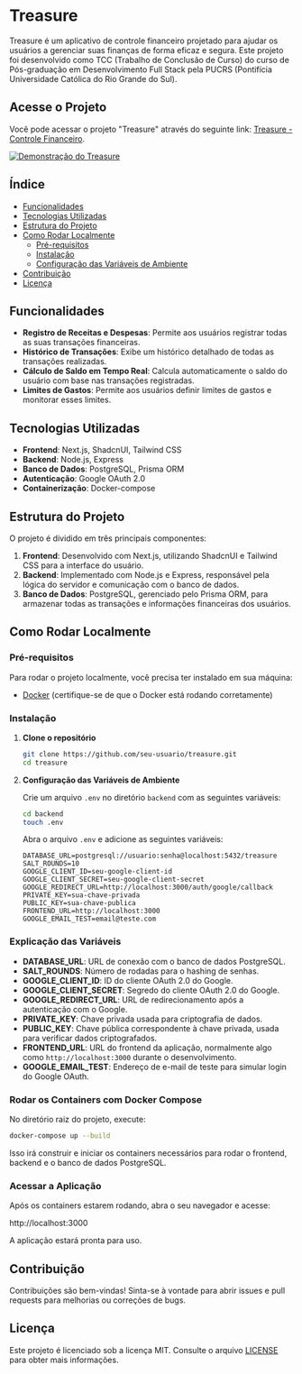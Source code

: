 # Treasure

Treasure é um aplicativo de controle financeiro projetado para ajudar os usuários a gerenciar suas finanças de forma eficaz e segura. Este projeto foi desenvolvido como TCC (Trabalho de Conclusão de Curso) do curso de Pós-graduação em Desenvolvimento Full Stack pela PUCRS (Pontifícia Universidade Católica do Rio Grande do Sul).

## Acesse o Projeto

Você pode acessar o projeto "Treasure" através do seguinte link: [Treasure - Controle Financeiro](https://treasurefinances.vercel.app/).

[![Demonstração do Treasure](https://img.youtube.com/vi/w3PKEWs9VHI/maxresdefault.jpg)](https://www.youtube.com/watch?v=w3PKEWs9VHI)

## Índice

- [Funcionalidades](#funcionalidades)
- [Tecnologias Utilizadas](#tecnologias-utilizadas)
- [Estrutura do Projeto](#estrutura-do-projeto)
- [Como Rodar Localmente](#como-rodar-localmente)
  - [Pré-requisitos](#pré-requisitos)
  - [Instalação](#instalação)
  - [Configuração das Variáveis de Ambiente](#configuração-das-variáveis-de-ambiente)
- [Contribuição](#contribuição)
- [Licença](#licença)

## Funcionalidades

- **Registro de Receitas e Despesas**: Permite aos usuários registrar todas as suas transações financeiras.
- **Histórico de Transações**: Exibe um histórico detalhado de todas as transações realizadas.
- **Cálculo de Saldo em Tempo Real**: Calcula automaticamente o saldo do usuário com base nas transações registradas.
- **Limites de Gastos**: Permite aos usuários definir limites de gastos e monitorar esses limites.

## Tecnologias Utilizadas

- **Frontend**: Next.js, ShadcnUI, Tailwind CSS
- **Backend**: Node.js, Express
- **Banco de Dados**: PostgreSQL, Prisma ORM
- **Autenticação**: Google OAuth 2.0
- **Containerização**: Docker-compose

## Estrutura do Projeto

O projeto é dividido em três principais componentes:

1. **Frontend**: Desenvolvido com Next.js, utilizando ShadcnUI e Tailwind CSS para a interface do usuário.
2. **Backend**: Implementado com Node.js e Express, responsável pela lógica do servidor e comunicação com o banco de dados.
3. **Banco de Dados**: PostgreSQL, gerenciado pelo Prisma ORM, para armazenar todas as transações e informações financeiras dos usuários.

## Como Rodar Localmente

### Pré-requisitos

Para rodar o projeto localmente, você precisa ter instalado em sua máquina:

- [Docker](https://www.docker.com/get-started) (certifique-se de que o Docker está rodando corretamente)

### Instalação

1. **Clone o repositório**

   ```bash
   git clone https://github.com/seu-usuario/treasure.git
   cd treasure
   ```

2. **Configuração das Variáveis de Ambiente**

   Crie um arquivo `.env` no diretório `backend` com as seguintes variáveis:

   ```bash
   cd backend
   touch .env
   ```

   Abra o arquivo `.env` e adicione as seguintes variáveis:

   ```env
   DATABASE_URL=postgresql://usuario:senha@localhost:5432/treasure
   SALT_ROUNDS=10
   GOOGLE_CLIENT_ID=seu-google-client-id
   GOOGLE_CLIENT_SECRET=seu-google-client-secret
   GOOGLE_REDIRECT_URL=http://localhost:3000/auth/google/callback
   PRIVATE_KEY=sua-chave-privada
   PUBLIC_KEY=sua-chave-publica
   FRONTEND_URL=http://localhost:3000
   GOOGLE_EMAIL_TEST=email@teste.com
   ```

### Explicação das Variáveis

- **DATABASE_URL**: URL de conexão com o banco de dados PostgreSQL.
- **SALT_ROUNDS**: Número de rodadas para o hashing de senhas.
- **GOOGLE_CLIENT_ID**: ID do cliente OAuth 2.0 do Google.
- **GOOGLE_CLIENT_SECRET**: Segredo do cliente OAuth 2.0 do Google.
- **GOOGLE_REDIRECT_URL**: URL de redirecionamento após a autenticação com o Google.
- **PRIVATE_KEY**: Chave privada usada para criptografia de dados.
- **PUBLIC_KEY**: Chave pública correspondente à chave privada, usada para verificar dados criptografados.
- **FRONTEND_URL**: URL do frontend da aplicação, normalmente algo como `http://localhost:3000` durante o desenvolvimento.
- **GOOGLE_EMAIL_TEST**: Endereço de e-mail de teste para simular login do Google OAuth.

### Rodar os Containers com Docker Compose

No diretório raiz do projeto, execute:

```bash
docker-compose up --build

```

Isso irá construir e iniciar os containers necessários para rodar o frontend, backend e o banco de dados PostgreSQL.

### Acessar a Aplicação

Após os containers estarem rodando, abra o seu navegador e acesse:

http://localhost:3000

A aplicação estará pronta para uso.

## Contribuição

Contribuições são bem-vindas! Sinta-se à vontade para abrir issues e pull requests para melhorias ou correções de bugs.

## Licença

Este projeto é licenciado sob a licença MIT. Consulte o arquivo [LICENSE](LICENSE) para obter mais informações.
